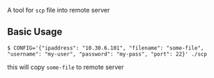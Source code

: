 A tool for `scp` file into remote server

## Basic Usage

```
$ CONFIG='{"ipaddress": "10.30.6.101", "filename": "some-file", "username": "my-user", "password": "my-pass", "port": 22}' ./scp
```


this will copy `some-file` to remote server
